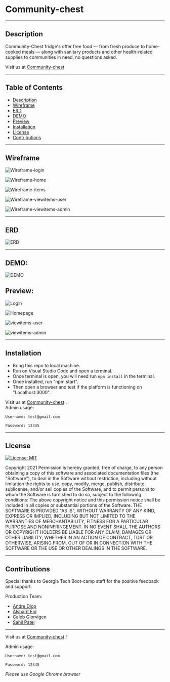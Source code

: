 # Community-chest

---
 ## Description
  Community-Chest fridge's offer free food — from fresh produce to home-cooked meals — along with sanitary products and other health-related supplies to communities in need, no questions asked.
  
  
  Visit us at [Community-chest](https://community-chest134.herokuapp.com/)     

---
  ## Table of Contents
* [Description](#Description)
* [Wireframe](#Wireframe)
* [ERD](#ERD)
* [DEMO](#DEMO)
* [Preview](#Preview)
* [Installation](#installation)
* [License](#license)
* [Contributions](#contributions)


  
---
## Wireframe 
![Wireframe-login](./client/src/assets/images/wireframe-login.png)

![Wireframe-home](./client/src/assets/images/wireframe-home.png)

![Wireframe-items](./client/src/assets/images/wireframe-items.png)

![Wireframe-viewitems-user](./client/src/assets/images/wireframe-viewitems-user.png)

![Wireframe-viewitems-admin](./client/src/assets/images/wireframe-viewitems-admin.png)

---
## ERD 
![ERD](./client/src/assets/images/erd.png)

---
## DEMO:
![DEMO](./client/src/assets/images/community-chest.gif)

## Preview: 
![Login](./client/src/assets/images/login.png)

![Homepage](./client/src/assets/images/homepage.png)

![viewitems-user](./client/src/assets/images/viewitems-user.png)

![viewitems-admin](./client/src/assets/images/viewitems-admin.png)


---
## Installation
 - Bring this repo to local machine. 
 - Run on Visual Studio Code and open a terminal. 
 - Once terminal is open, you will need run `npm install` in the terminal. 
 - Once installed, run "npm start". 
 - Then open a browser and test if the platform is functioning on "Localhost:3000". 
 
 Visit us at [Community-chest](https://community-chest134.herokuapp.com/)     .  
 Admin usage: 

 `Username: test@gmail.com`


 `Password: 12345`

---

## License  

[![License: MIT](https://img.shields.io/badge/License-MIT-yellow.svg)](https://opensource.org/licenses/MIT)

Copyright 2021
Permission is hereby granted, free of charge, to any person obtaining a copy of this software and associated documentation files (the "Software"), to deal in the Software without restriction, including without limitation the rights to use, copy, modify, merge, publish, distribute, sublicense, and/or sell copies of the Software, and to permit persons to whom the Software is furnished to do so, subject to the following conditions:
The above copyright notice and this permission notice shall be included in all copies or substantial portions of the Software.
THE SOFTWARE IS PROVIDED "AS IS", WITHOUT WARRANTY OF ANY KIND, EXPRESS OR IMPLIED, INCLUDING BUT NOT LIMITED TO THE WARRANTIES OF MERCHANTABILITY, FITNESS FOR A PARTICULAR PURPOSE AND NONINFRINGEMENT. IN NO EVENT SHALL THE AUTHORS OR COPYRIGHT HOLDERS BE LIABLE FOR ANY CLAIM, DAMAGES OR OTHER LIABILITY, WHETHER IN AN ACTION OF CONTRACT, TORT OR OTHERWISE, ARISING FROM, OUT OF OR IN CONNECTION WITH THE SOFTWARE OR THE USE OR OTHER DEALINGS IN THE SOFTWARE.

---
## Contributions
Special thanks to Georgia Tech Boot-camp staff for the positive feedback and support. 

Production Team:

- [Andre Diop](https://github.com/AndreDiop)
- [Alsharif Eid](https://github.com/alsharifnahas)
- [Caleb Glorvigen](https://github.com/Glorvi23)
- [Sahil Patel](https://github.com/Spatel134)

---

Visit us at [Community-chest](https://community-chest134.herokuapp.com/)     ! 

 Admin usage: 

 `Username: test@gmail.com`


 `Password: 12345`

 *Please use Google Chrome browser*
